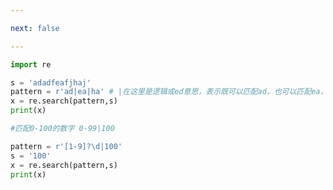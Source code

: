 ```yaml
---

next: false

---
```




<BlogInfo id="761"/>

```python
import re

s = 'adadfeafjhaj'
pattern = r'ad|ea|ha' # |在这里是逻辑或ed意思，表示既可以匹配ad，也可以匹配ea，也可以匹配ha
x = re.search(pattern,s)
print(x)

#匹配0-100的数字 0-99|100

pattern = r'[1-9]?\d|100'
s = '100'
x = re.search(pattern,s)
print(x)
```



<ActionBox />
